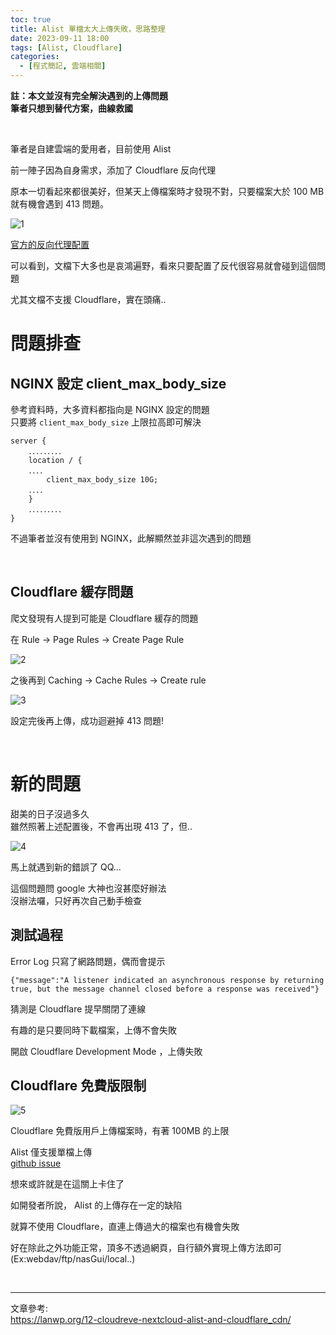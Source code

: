 ```yaml
---
toc: true
title: Alist 單檔太大上傳失敗，思路整理
date: 2023-09-11 18:00
tags: [Alist, Cloudflare]
categories:
  - [程式簡記, 雲端相關]
---
```


**註：本文並沒有完全解決遇到的上傳問題**  
**筆者只想到替代方案，曲線救國**

<br>

筆者是自建雲端的愛用者，目前使用 Alist

前一陣子因為自身需求，添加了 Cloudflare 反向代理

原本一切看起來都很美好，但某天上傳檔案時才發現不對，只要檔案大於 100 MB 就有機會遇到 413 問題。

![1](https://i.imgur.com/rNNhTq5.png)

[官方的反向代理配置](https://alist.nn.ci/zh/guide/install/reverse-proxy.html)

可以看到，文檔下大多也是哀鴻遍野，看來只要配置了反代很容易就會碰到這個問題

尤其文檔不支援 Cloudflare，實在頭痛..

<!-- more -->

# 問題排查

## NGINX 設定 client_max_body_size

參考資料時，大多資料都指向是 NGINX 設定的問題  
只要將 `client_max_body_size` 上限拉高即可解決

```
server {
	．．．．．．．．．
	location / {
    ．．．．
		client_max_body_size 10G;
    ．．．．
	}
	．．．．．．．．．
}
```

不過筆者並沒有使用到 NGINX，此解顯然並非這次遇到的問題

<br>

## Cloudflare 緩存問題

爬文發現有人提到可能是 Cloudflare 緩存的問題

在 Rule -> Page Rules -> Create Page Rule

![2](https://i.imgur.com/N8gi01N.png)

之後再到 Caching -> Cache Rules -> Create rule

![3](https://i.imgur.com/TAkvVl3.png)

設定完後再上傳，成功迴避掉 413 問題!

<br>

# 新的問題

甜美的日子沒過多久  
雖然照著上述配置後，不會再出現 413 了，但..

![4](https://i.imgur.com/hHjLAns.png)

馬上就遇到新的錯誤了 QQ...

這個問題問 google 大神也沒甚麼好辦法  
沒辦法囉，只好再次自己動手檢查

## 測試過程

Error Log 只寫了網路問題，偶而會提示

```
{"message":"A listener indicated an asynchronous response by returning true, but the message channel closed before a response was received"}
```

猜測是 Cloudflare 提早關閉了連線

有趣的是只要同時下載檔案，上傳不會失敗

開啟 Cloudflare Development Mode ，上傳失敗

## Cloudflare 免費版限制

![5](https://i.imgur.com/lm8M9jc.png)

Cloudflare 免費版用戶上傳檔案時，有著 100MB 的上限

Alist 僅支援單檔上傳  
[github issue](https://github.com/alist-org/alist/issues/5176)

想來或許就是在這關上卡住了

如開發者所說， Alist 的上傳存在一定的缺陷

就算不使用 Cloudflare，直連上傳過大的檔案也有機會失敗

好在除此之外功能正常，頂多不透過網頁，自行額外實現上傳方法即可(Ex:webdav/ftp/nasGui/local..)

<br>

---

文章參考:  
https://lanwp.org/12-cloudreve-nextcloud-alist-and-cloudflare_cdn/
